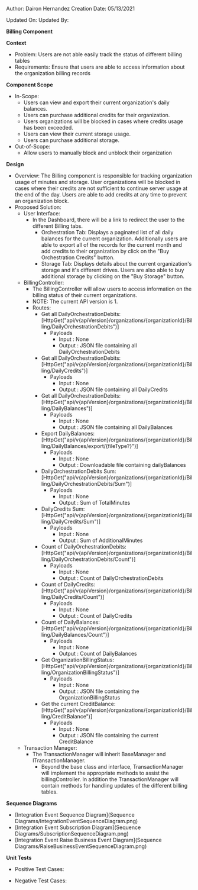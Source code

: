 Author: Dairon Hernandez
Creation Date: 05/13/2021

Updated On: 
Updated By: 

**Billing Component**

**Context**

- Problem: Users are not able easily track the status of different billing tables
- Requirements: Ensure that users are able to access information about the organization billing records

**Component Scope**

- In-Scope:
  - Users can view and export their current organization's daily balances.
  - Users can purchase additional credits for their organization.
  - Users organizations will be blocked in cases where credits usage has been exceeded.
  - Users can view their current storage usage. 
  - Users can purchase additional storage. 
- Out-of-Scope:
  - Allow users to manually block and unblock their organization

**Design**

- Overview: The Billing component is responsible for tracking organization usage of minutes and storage. User organizations will be blocked in cases where their credits are not sufficient to continue server usage at the end of the day. Users are able to add credits at any time to prevent an organization block.
- Proposed Solution:
  - User Interface:
    - In the Dashboard, there will be a link to redirect the user to the different Billing tabs.
        - Orchestration Tab: Displays a paginated list of all daily balances for the current organization. Additionally users are able to export all of the records for the current month and add credits to their organization by click on the "Buy Orchestration Credits" button.
        - Storage Tab: Displays details about the current organization's storage and it's different drives. Users are also able to buy additional storage by clicking on the "Buy Storage" button.
  - BillingController:
    - The BillingController will allow users to access information on the billing status of their current organizations. 
    - NOTE: The current API version is 1.
    - Routes:
      - Get all DailyOrchestrationDebits: [HttpGet("api/v{apiVersion}/organizations/{organizationId}/Billing/DailyOrchestrationDebits")]
        - Payloads
          - Input : None
          - Output : JSON file containing all DailyOrchestrationDebits
      - Get all DailyOrchestrationDebits: [HttpGet("api/v{apiVersion}/organizations/{organizationId}/Billing/DailyCredits")]
        - Payloads
          - Input : None
          - Output : JSON file containing all DailyCredits
      - Get all DailyOrchestrationDebits: [HttpGet("api/v{apiVersion}/organizations/{organizationId}/Billing/DailyBalances")]
        - Payloads
          - Input : None
          - Output : JSON file containing all DailyBalances
      - Export DailyBalances: [HttpGet("api/v{apiVersion}/organizations/{organizationId}/Billing/DailyBalances/export/{fileType?}")]
        - Payloads
          - Input : None
          - Output : Downloadable file containing dailyBalances
      - DailyOrchestrationDebits Sum: [HttpGet("api/v{apiVersion}/organizations/{organizationId}/Billing/DailyOrchestrationDebits/Sum")]
        - Payloads
          - Input : None
          - Output : Sum of TotalMinutes 
      - DailyCredits Sum: [HttpGet("api/v{apiVersion}/organizations/{organizationId}/Billing/DailyCredits/Sum")]
        - Payloads
          - Input : None
          - Output : Sum of AdditionalMinutes
      - Count of DailyOrchestrationDebits: [HttpGet("api/v{apiVersion}/organizations/{organizationId}/Billing/DailyOrchestrationDebits/Count")]
        - Payloads
          - Input : None
          - Output : Count of DailyOrchestrationDebits
      - Count of DailyCredits: [HttpGet("api/v{apiVersion}/organizations/{organizationId}/Billing/DailyCredits/Count")]
        - Payloads
          - Input : None
          - Output : Count of DailyCredits
      - Count of DailyBalances: [HttpGet("api/v{apiVersion}/organizations/{organizationId}/Billing/DailyBalances/Count")]
        - Payloads
          - Input : None
          - Output : Count of DailyBalances
      - Get OrganizationBillingStatus: [HttpGet("api/v{apiVersion}/organizations/{organizationId}/Billing/OrganizationBillingStatus")]
        - Payloads
          - Input : None
          - Output : JSON file containing the OrganizationBillingStatus
      - Get the current CreditBalance: [HttpGet("api/v{apiVersion}/organizations/{organizationId}/Billing/CreditBalance")]
        - Payloads
          - Input : None
          - Output : JSON file containing the current CreditBalance
  - Transaction Manager:
    - The TransactionManager will inherit BaseManager and ITransactionManager.
      - Beyond the base class and interface, TransactionManager will implement the appropriate methods to assist the billingController. In addition the TransactionManager will contain methods for handling updates of the different billing tables.

**Sequence Diagrams**

- [Integration Event Sequence Diagram](Sequence Diagrams/IntegrationEventSequenceDiagram.png)
- [Integration Event Subscription Diagram](Sequence Diagrams/SubscriptionSequenceDiagram.png)
- [Integration Event Raise Business Event Diagram](Sequence Diagrams/RaiseBusinessEventSequenceDiagram.png)

**Unit Tests**

- Positive Test Cases:

- Negative Test Cases:
